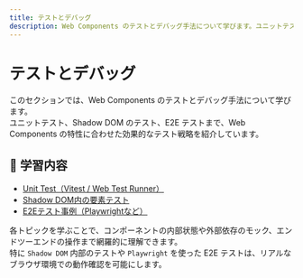 ```yaml
---
title: テストとデバッグ
description: Web Components のテストとデバッグ手法について学びます。ユニットテスト、Shadow DOM のテスト、E2E テストまで、Web Components の特性に合わせた効果的なテスト戦略を紹介しています。
---
```

# テストとデバッグ

このセクションでは、Web Components のテストとデバッグ手法について学びます。  
ユニットテスト、Shadow DOM のテスト、E2E テストまで、Web Components の特性に合わせた効果的なテスト戦略を紹介しています。

## 🔹 学習内容

- [Unit Test（Vitest / Web Test Runner）](./unit-testing)
- [Shadow DOM内の要素テスト](./shadow-dom-testing)
- [E2Eテスト事例（Playwrightなど）](./e2e-testing)

各トピックを学ぶことで、コンポーネントの内部状態や外部依存のモック、エンドツーエンドの操作まで網羅的に理解できます。  
特に `Shadow DOM` 内部のテストや `Playwright` を使った E2E テストは、リアルなブラウザ環境での動作確認を可能にします。
